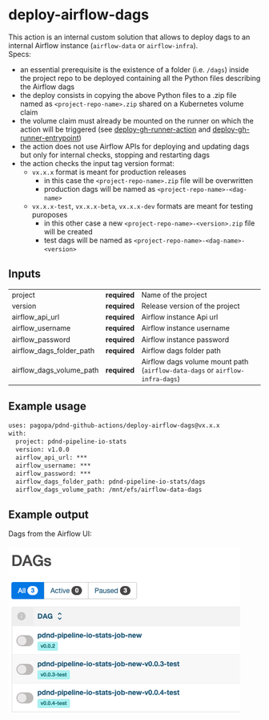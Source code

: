 # deploy-airflow-dags
This action is an internal custom solution that allows to deploy dags to an internal Airflow instance (`airflow-data` or `airflow-infra`). <br>
Specs:
- an essential prerequisite is the existence of a folder (i.e. `/dags`) inside the project repo to be deployed containing all the Python files describing the Airflow dags
- the deploy consists in copying the above Python files to a .zip file named as `<project-repo-name>.zip` shared on a Kubernetes volume claim
- the volume claim must already be mounted on the runner on which the action will be triggered (see [deploy-gh-runner-action](..//deploy-gh-runner/action.yml) and [deploy-gh-runner-entrypoint](../deploy-gh-runner/entrypoint.sh))
- the action does not use Airflow APIs for deploying and updating dags but only for internal checks, stopping and restarting dags
- the action checks the input tag version format:
  - `vx.x.x` format is meant for production releases 
    - in this case the `<project-repo-name>.zip` file will be overwritten
    - production dags will be named as `<project-repo-name>-<dag-name>`
  - `vx.x.x-test`, `vx.x.x-beta`, `vx.x.x-dev` formats are meant for testing puroposes
    - in this other case a new `<project-repo-name>-<version>.zip` file will be created
    - test dags will be named as `<project-repo-name>-<dag-name>-<version>`

## Inputs

|                          |              |                                                                              |
|--------------------------|--------------|------------------------------------------------------------------------------|
| project                  | **required** | Name of the project                                                          |
| version                  | **required** | Release version of the project                                               |
| airflow_api_url          | **required** | Airflow instance Api url                                                     |
| airflow_username         | **required** | Airflow instance username                                                    |
| airflow_password         | **required** | Airflow instance password                                                    |
| airflow_dags_folder_path | **required** | Airflow dags folder path                                                     |
| airflow_dags_volume_path | **required** | Airflow dags volume mount path (`airflow-data-dags` or `airflow-infra-dags`) |

## Example usage
```
uses: pagopa/pdnd-github-actions/deploy-airflow-dags@vx.x.x
with:
  project: pdnd-pipeline-io-stats
  version: v1.0.0
  airflow_api_url: ***
  airflow_username: ***
  airflow_password: ***
  airflow_dags_folder_path: pdnd-pipeline-io-stats/dags
  airflow_dags_volume_path: /mnt/efs/airflow-data-dags
```

## Example output
Dags from the Airflow UI:

!['example-output'](./example-output.png)
